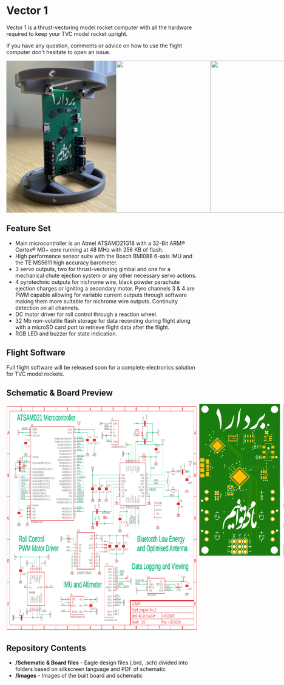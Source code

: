# Vector 1
Vector 1 is a thrust-vectoring model rocket computer with all the hardware required to keep your TVC model rocket upright. 

If you have any question, comments or advice on how to use the flight computer don't hesitate to open an issue.

<div style="display:flex">
<img src="./Images/Brackets.jpg" height="400" />
<img src="./Images/Front.jpg" height="400" width="250"/>
<img src="./Images/Back.jpg" height="400" width="240"/>
</div>

## Feature Set

- Main microcontroller is an Atmel ATSAMD21G18 with a 32-Bit ARM® Cortex® M0+ core running at 48 MHz with 256 KB of flash. 
- High performance sensor suite with the Bosch BMI088 6-axis IMU and the TE MS5611 high accuracy barometer.
- 3 servo outputs, two for thrust-vectoring gimbal and one for a mechanical chute ejection system or any other necessary servo actions.
- 4 pyrotechnic outputs for nichrome wire, black powder parachute ejection charges or igniting a secondary motor. Pyro channels 3 & 4 are PWM capable allowing for variable current outputs through software making them more suitable for nichrome wire outputs. Continuity detection on all channels.
- DC motor driver for roll control through a reaction wheel. 
- 32 Mb non-volatile flash storage for data recording during flight along with a microSD card port to retrieve flight data after the flight.
- RGB LED and buzzer for state indication.

## Flight Software

Full flight software will be released soon for a complete electronics solution for TVC model rockets.

## Schematic & Board Preview

<div style="display:flex">
<img src="./Images/Schematic.png" height="600" width="1000"/>
<img src="./Images/Board Front.png" height="400"/>
<img src="./Images/Board Back.png" height="400"/>
<img src="./Images/Routing Front.png" height="400"/>
<img src="./Images/Routing Back.png" height="400"/>
</div>

## Repository Contents

* **/Schematic & Board files** - Eagle design files (.brd, .sch) divided into folders based on silkscreen language and PDF of schematic
* **/Images** - Images of the built board and schematic

